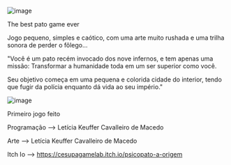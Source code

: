 ![image](https://github.com/LeKeu/Game_PsicoPato-a-Origem-2022/assets/101370021/d72f2c17-2d35-4548-8e22-9a1088729ab9)

The best pato game ever

Jogo pequeno, simples e caótico, com uma arte muito rushada e uma trilha sonora de perder o fôlego...

"Você é um pato recém invocado dos nove infernos, e tem apenas uma missão: Transformar a humanidade toda em um ser superior como você. 

Seu objetivo começa em uma pequena e colorida cidade do interior, tendo que fugir da polícia enquanto dá vida ao seu império."

![image](https://github.com/LeKeu/Game_PsicoPato-a-Origem-2022/assets/101370021/6b948dab-7e51-4ce2-a135-395a5830ff5a)


Primeiro jogo feito

Programação --> Letícia Keuffer Cavalleiro de Macedo

Arte --> Letícia Keuffer Cavalleiro de Macedo

Itch Io --> https://cesupagamelab.itch.io/psicopato-a-origem 

